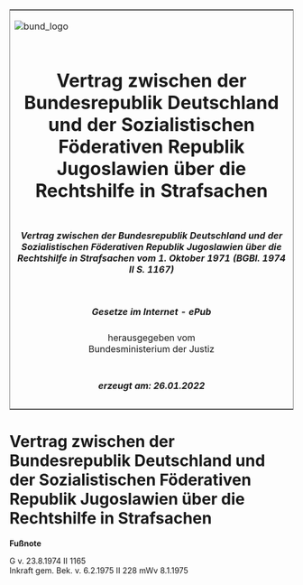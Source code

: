 <span id="DECKBLATT.html"></span>

<table border="0" frame="border" width="100%">

<tr valign="top">

<td align="left">

![bund\_logo](BfJ_2021_Web_de_de.gif)

</td>

<td align="right">

 

</td>

</tr>

<tr align="center" valign="middle">

<td colspan="2">

# Vertrag zwischen der Bundesrepublik Deutschland und der Sozialistischen Föderativen Republik Jugoslawien über die Rechtshilfe in Strafsachen

</td>

</tr>

<tr align="center" valign="middle">

<td colspan="2">

##### Vertrag zwischen der Bundesrepublik Deutschland und der Sozialistischen Föderativen Republik Jugoslawien über die Rechtshilfe in Strafsachen vom 1. Oktober 1971 (BGBl. 1974 II S. 1167)

</td>

</tr>

<tr align="center" valign="middle">

<td colspan="2">

  
  

##### Gesetze im Internet - ePub  
  
herausgegeben vom  
Bundesministerium der Justiz

</td>

</tr>

<tr align="center" valign="bottom">

<td colspan="2">

  
  

##### erzeugt am: 26.01.2022

</td>

</tr>

</table>

<span id="BJNR211670974.html"></span>

# Vertrag zwischen der Bundesrepublik Deutschland und der Sozialistischen Föderativen Republik Jugoslawien über die Rechtshilfe in Strafsachen

<div>

  
**Fußnote**

<div class="jnhtml">

<div>

<div class="jurAbsatz">

G v. 23.8.1974 II 1165  
Inkraft gem. Bek. v. 6.2.1975 II 228 mWv 8.1.1975

</div>

</div>

</div>

</div>
